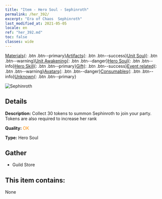 ```yaml
---
title: "Item - Hero Soul - Sephinroth"
permalink: /her_392/
excerpt: "Era of Chaos  Sephinroth"
last_modified_at: 2021-05-05
locale: en
ref: "her_392.md"
toc: false
classes: wide
---
```

 [Materials](/Items/){: .btn .btn--primary}[Artifacts](/Items/Artifacts/){: .btn .btn--success}[Unit Soul](/Items/UnitSoul/){: .btn .btn--warning}[Unit Awakening](/Items/UnitAwakening/){: .btn .btn--danger}[Hero Soul](/Items/HeroSoul/){: .btn .btn--info}[Hero Skill](/Items/HeroSkill/){: .btn .btn--primary}[Gift](/Items/Gift/){: .btn .btn--success}[Event related](/Items/Events/){: .btn .btn--warning}[Avatars](/Items/Avatars/){: .btn .btn--danger}[Consumables](/Items/Consumables/){: .btn .btn--info}[Unknown](/Items/Unknown/){: .btn .btn--primary}

 ![Sephinroth](/images/h/h_Sephinroth.jpg)

## Details
 **Description:** Collect 30 tokens to summon Sephinroth to join your party. Tokens are also required to increase her rank

 **Quality:** <span style="color: #FF8C00">OK</span>

 **Type:** Hero Soul

## Gather

*    Guild Store 

## This item contains:

  None

